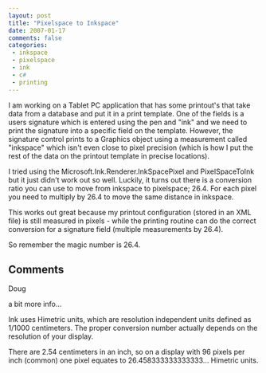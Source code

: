 ```yaml
---
layout: post
title: "Pixelspace to Inkspace"
date: 2007-01-17
comments: false
categories:
 - inkspace
 - pixelspace
 - ink
 - c#
 - printing
---
```

I am working on a Tablet PC application that has some printout's that take
data from a database and put it in a print template. One of the fields is a
users signature which is entered using the pen and "ink" and we need to print
the signature into a specific field on the template. However, the signature
control prints to a Graphics object using a measurement called "inkspace"
which isn't even close to pixel precision (which is how I put the rest of the
data on the printout template in precise locations).  
  
I tried using the Microsoft.Ink.Renderer.InkSpacePixel and PixelSpaceToInk but
it just didn't work out so well. Luckily, it turns out there is a conversion
ratio you can use to move from inkspace to pixelspace; 26.4. For each pixel
you need to multiply by 26.4 to move the same distance in inkspace.  
  
This works out great because my printout configuration (stored in an XML file)
is still measured in pixels - while the printing routine can do the correct
conversion for a signature field (multiple measurements by 26.4).  
  
So remember the magic number is 26.4.

## Comments

Doug

a bit more info...  
  
Ink uses Himetric units, which are resolution independent units defined as
1/1000 centimeters. The proper conversion number actually depends on the
resolution of your display.  
  
There are 2.54 centimeters in an inch, so on a display with 96 pixels per inch
(common) one pixel equates to 26.458333333333333... Himetric units.  
  

